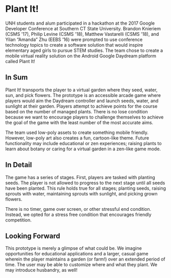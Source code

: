# Plant It!
UNH students and alum participated in a hackathon at the 2017 Google Developer Conference at Southern CT State University. Brandon Knieriem (CSMS '17), Philip Levine (CSMS '18), Matthew Vastarelli (CSMS '18), and Yilan “Amanda” Zhu (EEBS ’16) were prompted to use conference technology topics to create a software solution that would inspire elementary aged girls to pursue STEM studies. The team chose to create a mobile virtual reality solution on the Android Google Daydream platform called Plant It!

## In Sum
Plant It! transports the player to a virtual garden where they seed, water, sun, and pick flowers. The prototype is an accessible arcade game where players would aim the Daydream controller and launch seeds, water, and sunlight at their garden. Players attempt to
achieve points for the course based on the number of managed plants. There is no lose condition because we want to encourage players to challenge themselves to achieve the goal of the game with the least number of the most accurate aims.

The team used low-poly assets to create something mobile friendly. However, low-poly art also creates a fun, cartoon-like theme. Future functionality may include educational or zen experiences; raising plants to learn about botany or caring for a virtual garden in a zen-like game mode.

## In Detail
The game has a series of stages. First, players are tasked with planting seeds. The player is not allowed to progress to the
next stage until all seeds have been planted. This rule holds true for all stages; planting seeds, raising sprouts with water, 
maintaining sprouts with sunlight, and picking grown flowers.

There is no timer, game over screen, or other stressful end condition. Instead, we opted for a stress free condition that
encourages friendly competition.

## Looking Forward
This prototype is merely a glimpse of what could be. We imagine opportunities for educational applications and a larger, 
casual game wherein the player maintains a garden (or farm!) over an extended period of time. The user may be able to
customize where and what they plant. We may introduce husbandry, as well!


